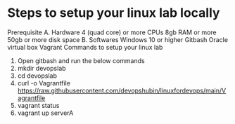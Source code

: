 # Steps to setup your linux lab locally
Prerequisite
A. Hardware
  4 (quad core) or more CPUs
  8gb RAM or more 
  50gb or more disk space
B. Softwares
  Windows 10 or higher
  Gitbash
  Oracle virtual box
  Vagrant
Commands to setup your linux lab
  1. Open gitbash and run the below commands
  2. mkdir devopslab
  3. cd devopslab
  4. curl -o Vagrantfile https://raw.githubusercontent.com/devopshubin/linuxfordevops/main/Vagrantfile
  5. vagrant status
  6. vagrant up serverA

